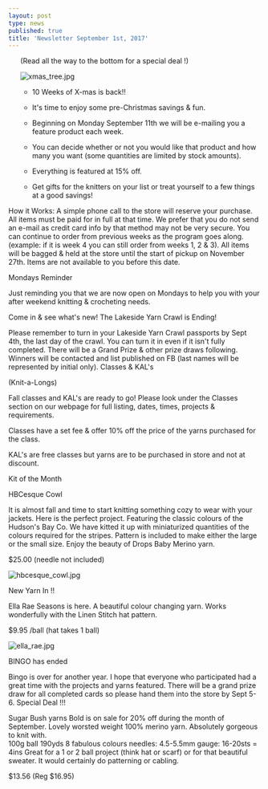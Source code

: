 ```yaml
---
layout: post
type: news
published: true
title: 'Newsletter September 1st, 2017'
---
```

<ul> (Read all the way to the bottom for a special deal !)

![xmas_tree.jpg]({{site.baseurl}}/news/img/xmas_tree.jpg)

- 10 Weeks of X-mas is back!!

- It's time to enjoy some pre-Christmas savings & fun.
- Beginning on Monday September 11th we will be e-mailing you a feature product each week.
- You can decide whether or not you would like that product and how many you want (some quantities are limited by stock amounts).
- Everything is featured at 15% off. 
- Get gifts for the knitters on your list or treat yourself to a few things at a good savings! </ul>

How it Works:
A simple phone call to the store will reserve your purchase. All items must be paid for in full at that time. We prefer that you do not send an e-mail as credit card info by that method may not be very secure.
You can continue to order from previous weeks as the program goes along. (example: if it is week 4 you can still order from weeks 1, 2 & 3).
All items will be bagged & held at the store until the start of pickup on November 27th. Items are not available to you before this date.  

Mondays Reminder

Just reminding you that we are now open on Mondays to help you with your after weekend knitting & crocheting needs.

Come in & see what's new!
The Lakeside Yarn Crawl is Ending!
 
Please remember to turn in your Lakeside Yarn Crawl passports by Sept 4th, the last day of the crawl. You can turn it in even if it isn't fully completed. There will be a Grand Prize & other prize draws following. Winners will be contacted and list published on FB (last names will be represented by initial only).
Classes & KAL's 

(Knit-a-Longs)

  Fall classes and KAL's are ready to go!  Please look under the Classes section on our webpage  for full listing, dates, times, projects & requirements.
 
Classes have a set fee & offer 10% off the price of the yarns purchased for the class.

KAL's are free classes but yarns are to be purchased in store and not at discount.

Kit of the Month

HBCesque Cowl
 
It is almost fall and time to start knitting something cozy to wear with your jackets.  Here is the perfect project. Featuring the classic colours of the Hudson's Bay Co.  We have kitted it up with miniaturized quantities of the colours required for the stripes. Pattern is included to make either the large or the small size. Enjoy the beauty of Drops Baby Merino yarn.

$25.00 (needle not included)

![hbcesque_cowl.jpg]({{site.baseurl}}/news/img/hbcesque_cowl.jpg)

New Yarn In  !!
 
Ella Rae Seasons is here.  A beautiful colour changing yarn. Works wonderfully with the Linen Stitch hat pattern.

$9.95 /ball  (hat takes 1 ball)

![ella_rae.jpg]({{site.baseurl}}/news/img/ella_rae.jpg)

BINGO has ended
 
Bingo is over for another year. I hope that everyone who participated had a great time with the projects and yarns featured. There will be a grand prize draw for all completed cards so please hand them into the store by Sept 5-6.
Special Deal !!!
 
Sugar Bush yarns Bold is on sale for 20% off during the month of September. Lovely worsted weight 100% merino yarn. Absolutely gorgeous to knit with.  
100g ball
190yds
8 fabulous colours
needles: 4.5-5.5mm
gauge: 16-20sts = 4ins
Great for a 1 or 2 ball project (think hat or scarf) or for that beautiful sweater. It would certainly do patterning or cabling.


$13.56  (Reg $16.95)

